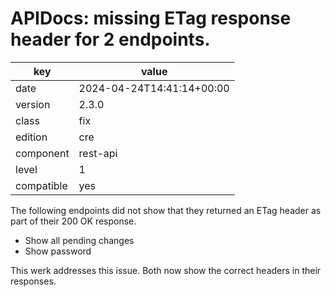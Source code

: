 [//]: # (werk v2)
# APIDocs: missing ETag response header for 2 endpoints.

key        | value
---------- | ---
date       | 2024-04-24T14:41:14+00:00
version    | 2.3.0
class      | fix
edition    | cre
component  | rest-api
level      | 1
compatible | yes

The following endpoints did not show that they returned an ETag header
as part of their 200 OK response.

* Show all pending changes
* Show password

This werk addresses this issue. Both now show the correct headers in
their responses.
